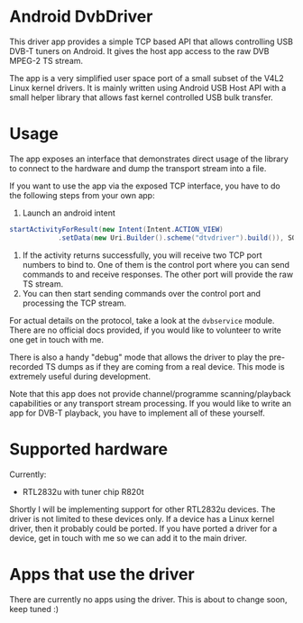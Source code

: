 # Android DvbDriver

This driver app provides a simple TCP based API that allows
controlling USB DVB-T tuners on Android. It gives the host app access to
the raw DVB MPEG-2 TS stream.

The app is a very simplified user space port of a small subset of
the V4L2 Linux kernel drivers. It is mainly written using Android USB Host API
with a small helper library that allows fast kernel controlled USB bulk transfer.

# Usage

The app exposes an interface that demonstrates direct usage of the library
to connect to the hardware and dump the transport stream into a file.

If you want to use the app via the exposed TCP interface, you have to do
the following steps from your own app:

1. Launch an android intent
```java
startActivityForResult(new Intent(Intent.ACTION_VIEW)
            .setData(new Uri.Builder().scheme("dtvdriver").build()), SOME_CODE);
```
1. If the activity returns successfully, you will receive two TCP port numbers to bind to.
One of them is the control port where you can send commands to and receive responses.
The other port will provide the raw TS stream.
1. You can then start sending commands over the control port and processing the TCP stream.

For actual details on the protocol, take a look at the `dvbservice` module. There
are no official docs provided, if you would like to volunteer to write one get in touch with me.

There is also a handy "debug" mode that allows the driver to play the pre-recorded TS dumps
as if they are coming from a real device. This mode is extremely useful during development.

Note that this app does not provide channel/programme scanning/playback capabilities or any transport stream processing.
If you would like to write an app for DVB-T playback, you have to implement all of these yourself.

# Supported hardware

Currently:
* RTL2832u with tuner chip R820t

Shortly I will be implementing support for other RTL2832u devices. The driver is not limited
to these devices only. If a device has a Linux kernel driver, then it probably could be ported.
If you have ported a driver for a device, get in touch with me so we can add it to the main driver.

# Apps that use the driver

There are currently no apps using the driver. This is about to change soon, keep tuned :)